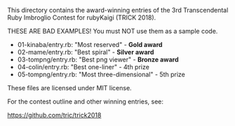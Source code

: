 This directory contains the award-winning entries of
the 3rd Transcendental Ruby Imbroglio Contest for rubyKaigi (TRICK 2018).

THESE ARE BAD EXAMPLES!  You must NOT use them as a sample code.

* 01-kinaba/entry.rb: "Most reserved" - **Gold award**
* 02-mame/entry.rb: "Best spiral" - **Silver award**
* 03-tompng/entry.rb: "Best png viewer" - **Bronze award**
* 04-colin/entry.rb: "Best one-liner" - 4th prize
* 05-tompng/entry.rb: "Most three-dimensional" - 5th prize

These files are licensed under MIT license.

For the contest outline and other winning entries, see:

https://github.com/tric/trick2018
